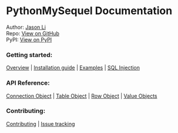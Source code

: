# PythonMySequel Documentation
Author: [Jason Li](https://jasonli0616.dev)\
Repo: [View on GitHub](https://github.com/jasonli0616/PythonMySequel)\
PyPI: [View on PyPI](https://pypi.org/project/PythonMySequel/)

### Getting started:
[Overview](getting_started/overview.md) | [Installation guide](getting_started/installation.md) | [Examples](getting_started/examples.md) | [SQL Injection](getting_started/sql_injection.md)

### API Reference:
[Connection Object](api_reference/connection.md) | [Table Object](api_reference/table.md) | [Row Object](api_reference/row.md) | [Value Objects](api_reference/values.md)

### Contributing:
[Contributing](CONTRIBUTING.md) | [Issue tracking](CONTRIBUTING.md#issue-tracking)